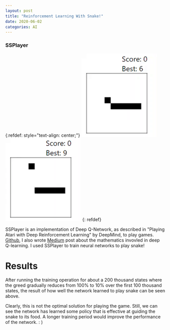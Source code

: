 ```yaml
---
layout: post
title: "Reinforcement Learning With Snake!"
date: 2020-06-02
categories: AI
---
```


### SSPlayer

{:refdef: style="text-align: center;"}
![yay](/assets/gifs/snake9.2.gif)
![yay](/assets/gifs/snake9.gif)
{: refdef}

SSPlayer is an implementation of Deep Q-Network, as described in "Playing Atari with Deep Reinforcement Learning" by DeepMind, to play games. [Github](https://github.com/DevarakondaV/SSPlayer), I also wrote [Medium](https://medium.com/@devarakonda.vishnu5/simple-deep-q-learning-with-math-1afb0cfdcf0d) post about the mathematics invovled in deep Q-learning. I used SSPlayer to train neural networks to play snake!

# Results

After running the training operation for about a 200 thousand states where the greed gradually reduces from 100% to 10% over the first 100 thousand states, the result of how well the network learned to play snake can be seen above.

Clearly, this is not the optimal solution for playing the game. Still, we can see the network has learned some policy that is effective at guiding the snake to its food. A longer training period would improve the performance of the network. : )
